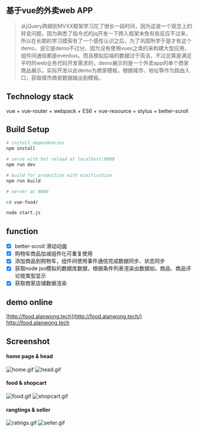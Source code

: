 ## 基于vue的外卖web APP

> 从jQuery跨越到MVXX框架学习花了很长一段时间，因为这是一个观念上的转变问题，因为熟悉了指令式的jq开发一下跨入框架未免有些反应不过来，所以在长期的学习摸索有了一个感性认识之后，为了巩固所学于是才有这个demo，说它是demo不过分，因为没有使用vuex之类的来构建大型应用，组件间通信都是evenbus。而且模拟后端的数据过于简洁，不过总算是满足平时的web业务代码开发需求的，demo展示的是一个外卖app的单个商家商品展示，实际开发以此demo为商家模板，根据城市、地址等作为路由入口，获取城市商家数据输出到模板。

## Technology stack
vue + vue-router + webpack + ES6 + vue-resource + stylus + better-scroll

## Build Setup

``` bash
# install dependencies
npm install

# serve with hot reload at localhost:8080
npm run dev

# build for production with minification
npm run build

# server at 8088

cd vue-food/

node start.js

```

## function

- [x] better-scroll 滑动动画
- [x] 购物车商品加减组件化可重复使用
- [x] 添加商品到购物车，组件间使用事件通信完成数据同步、状态同步
- [x] 获取node jso模拟的数据库数据，根据条件列表渲染出数据如，商品、商品评论按类型显示
- [x] 获取商家店铺数据渲染

## demo online

>
[http://food.alanwong.tech](http://food.alanwong.tech/)
<a href="http://food.alanwong.tech" target="_blank">http://food.alanwong.tech</a>
## Screenshot

#### home page & head
<img src="https://img.alicdn.com/imgextra/i3/690341282/TB2KWqvnxRDOuFjSZFzXXcIipXa_!!690341282.gif" alt=" home.gif"/> <img src="https://img.alicdn.com/imgextra/i2/690341282/TB2OXeOtAqvpuFjSZFhXXaOgXXa_!!690341282.gif" alt=" head.gif"/>
#### food & shopcart
<img src="https://img.alicdn.com/imgextra/i1/690341282/TB2rPzEtypnpuFjSZFkXXc4ZpXa_!!690341282.gif" alt=" food.gif"/> <img src="https://img.alicdn.com/imgextra/i1/690341282/TB2wZIQql8lpuFjSspaXXXJKpXa_!!690341282.gif" alt=" shopcart.gif"/>
#### rangtings & seller
<img src="https://img.alicdn.com/imgextra/i2/690341282/TB2jyzptyRnpuFjSZFCXXX2DXXa_!!690341282.gif" alt=" ratings.gif"/> <img src="https://img.alicdn.com/imgextra/i3/690341282/TB2p9ZbqhXkpuFjy0FiXXbUfFXa_!!690341282.gif" alt=" seller.gif"/>
